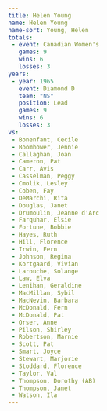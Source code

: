 ```yaml
---
title: Helen Young
name: Helen Young
name-sort: Young, Helen
totals:
 - event: Canadian Women's
   games: 9
   wins: 6
   losses: 3
years:
 - year: 1965
   event: Diamond D
   team: "NS"
   position: Lead
   games: 9
   wins: 6
   losses: 3
vs:
 - Bonenfant, Cecile
 - Boomhower, Jennie
 - Callaghan, Joan
 - Cameron, Pat
 - Carr, Avis
 - Casselman, Peggy
 - Cmolik, Lesley
 - Coben, Fay
 - DeMarchi, Rita
 - Douglas, Janet
 - Drumoulin, Jeanne d'Arc
 - Farquhar, Elsie
 - Fortune, Bobbie
 - Hayes, Ruth
 - Hill, Florence
 - Irwin, Fern
 - Johnson, Regina
 - Kortgaard, Vivian
 - Larouche, Solange
 - Law, Elva
 - Lenihan, Geraldine
 - MacMillan, Sybil
 - MacNevin, Barbara
 - McDonald, Fern
 - McDonald, Pat
 - Orser, Anne
 - Pilson, Shirley
 - Robertson, Marnie
 - Scott, Pat
 - Smart, Joyce
 - Stewart, Marjorie
 - Stoddard, Florence
 - Taylor, Val
 - Thompson, Dorothy (AB)
 - Thompson, Janet
 - Watson, Ila
---
```

